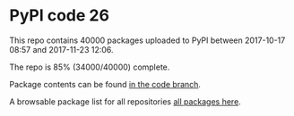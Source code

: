 # PyPI code 26

This repo contains 40000 packages uploaded to PyPI between 
2017-10-17 08:57 and 2017-11-23 12:06.

The repo is 85% (34000/40000) complete.

Package contents can be found [in the code branch](https://github.com/pypi-data/pypi-mirror-26/tree/code/packages).

A browsable package list for all repositories [all packages here](https://pypi-data.github.io/website/repositories/pypi-mirror-26).


